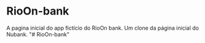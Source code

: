 # RioOn-bank
A pagina inicial do app fictício do RioOn bank. Um clone da página inicial do Nubank.
"# RioOn-bank" 
